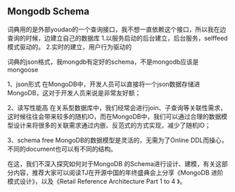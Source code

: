 ## Mongodb Schema
词典用的是外部youdao的一个查询接口，我不想一直依赖这个接口，所以我在边查询的时候，边建立自己的数据库
1.以服务启动的后台建立，后台服务，selffeed模式驱动的。
2.实时的建立，用户行为驱动的

词典的json格式，我mongdb有定好的schema，不是mongodb应该是mongoose

1、json形式
在MongoDB中，开发人员可以直接将一个json数据存储进MongoDB，这对于开发人员来说是非常友好额；

2、读写性能高
在关系型数据库中，我们经常会进行join、子查询等关联性需求，这时候往往会带来较多的随机IO，而在MongoDB中，我们可以通过合理的数据模型设计来将很多的关联需求通过内嵌、反范式的方式实现，减少了随机IO；

3、schema free
MongoDB的数据模型是灵活的，无需为了Online DDL而操心，不同的document也可以有不同的结构。

在这，我们不深入探究如何对于MongoDB 的Schema进行设计、建模，有关这部分内容，推荐大家可以阅读TJ在开源中国的年终盛典会上分享《MongoDB 进阶模式设计》，以及《Retail Reference Architecture Part 1 to 4 》。


